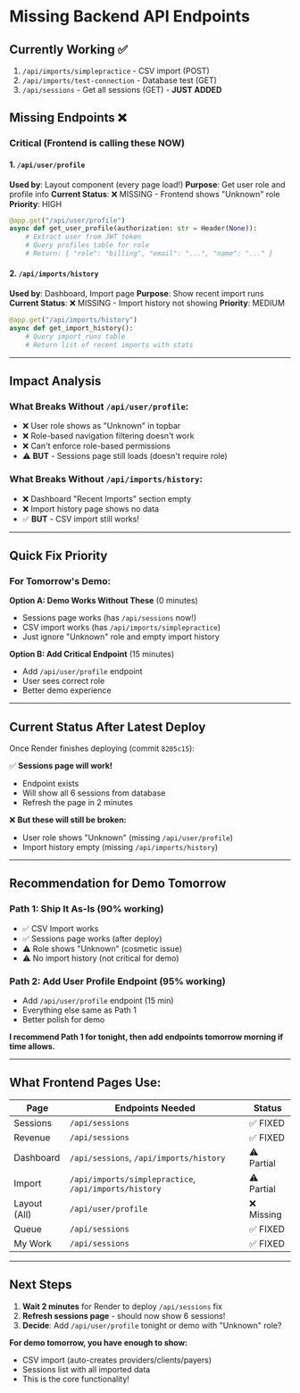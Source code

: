 # Missing Backend API Endpoints

## Currently Working ✅
1. `/api/imports/simplepractice` - CSV import (POST)
2. `/api/imports/test-connection` - Database test (GET)
3. `/api/sessions` - Get all sessions (GET) - **JUST ADDED**

## Missing Endpoints ❌

### Critical (Frontend is calling these NOW)

#### 1. `/api/user/profile` 
**Used by**: Layout component (every page load!)
**Purpose**: Get user role and profile info
**Current Status**: ❌ MISSING - Frontend shows "Unknown" role
**Priority**: HIGH

```python
@app.get("/api/user/profile")
async def get_user_profile(authorization: str = Header(None)):
    # Extract user from JWT token
    # Query profiles table for role
    # Return: { "role": "billing", "email": "...", "name": "..." }
```

#### 2. `/api/imports/history`
**Used by**: Dashboard, Import page
**Purpose**: Show recent import runs
**Current Status**: ❌ MISSING - Import history not showing
**Priority**: MEDIUM

```python
@app.get("/api/imports/history")
async def get_import_history():
    # Query import_runs table
    # Return list of recent imports with stats
```

---

## Impact Analysis

### What Breaks Without `/api/user/profile`:
- ❌ User role shows as "Unknown" in topbar
- ❌ Role-based navigation filtering doesn't work
- ❌ Can't enforce role-based permissions
- ⚠️ **BUT** - Sessions page still loads (doesn't require role)

### What Breaks Without `/api/imports/history`:
- ❌ Dashboard "Recent Imports" section empty
- ❌ Import history page shows no data
- ✅ **BUT** - CSV import still works!

---

## Quick Fix Priority

### For Tomorrow's Demo:

**Option A: Demo Works Without These** (0 minutes)
- Sessions page works (has `/api/sessions` now!)
- CSV import works (has `/api/imports/simplepractice`)
- Just ignore "Unknown" role and empty import history

**Option B: Add Critical Endpoint** (15 minutes)
- Add `/api/user/profile` endpoint
- User sees correct role
- Better demo experience

---

## Current Status After Latest Deploy

Once Render finishes deploying (commit `8205c15`):

✅ **Sessions page will work!** 
- Endpoint exists
- Will show all 6 sessions from database
- Refresh the page in 2 minutes

❌ **But these will still be broken:**
- User role shows "Unknown" (missing `/api/user/profile`)
- Import history empty (missing `/api/imports/history`)

---

## Recommendation for Demo Tomorrow

### Path 1: Ship It As-Is (90% working)
- ✅ CSV Import works
- ✅ Sessions page works (after deploy)
- ⚠️ Role shows "Unknown" (cosmetic issue)
- ⚠️ No import history (not critical for demo)

### Path 2: Add User Profile Endpoint (95% working)
- Add `/api/user/profile` endpoint (15 min)
- Everything else same as Path 1
- Better polish for demo

**I recommend Path 1 for tonight, then add endpoints tomorrow morning if time allows.**

---

## What Frontend Pages Use:

| Page | Endpoints Needed | Status |
|------|-----------------|--------|
| Sessions | `/api/sessions` | ✅ FIXED |
| Revenue | `/api/sessions` | ✅ FIXED |
| Dashboard | `/api/sessions`, `/api/imports/history` | ⚠️ Partial |
| Import | `/api/imports/simplepractice`, `/api/imports/history` | ⚠️ Partial |
| Layout (All) | `/api/user/profile` | ❌ Missing |
| Queue | `/api/sessions` | ✅ FIXED |
| My Work | `/api/sessions` | ✅ FIXED |

---

## Next Steps

1. **Wait 2 minutes** for Render to deploy `/api/sessions` fix
2. **Refresh sessions page** - should now show 6 sessions!
3. **Decide**: Add `/api/user/profile` tonight or demo with "Unknown" role?

**For demo tomorrow, you have enough to show:**
- CSV import (auto-creates providers/clients/payers)
- Sessions list with all imported data
- This is the core functionality!

